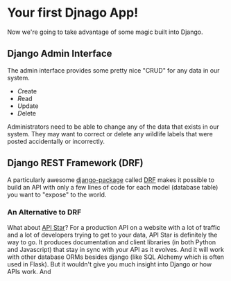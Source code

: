 # Your first Djnago App!

Now we're going to take advantage of some magic built into Django.

## Django Admin Interface

The admin interface provides some pretty nice "CRUD" for any data in our system.

- *C*reate
- *R*ead
- *U*pdate
- *D*elete

Administrators need to be able to change any of the data that exists in our system.
They may want to correct or delete any wildlife labels that were posted accidentally or incorrectly.

## Django REST Framework (DRF)

A particularly awesome [django-package](http://djangopackages.com) called [DRF](http://www.django-rest-framework.org/tutorial/1-serialization/) makes it possible to build an API with only a few lines of code for each model (database table) you want to "expose" to the world.

### An Alternative to DRF

What about [API Star](https://github.com/tomchristie/apistar)? For a production API on a website with a lot of traffic and a lot of developers trying to get to your data, API Star is definitely the way to go. It produces documentation and client libraries (in both Python and Javascript) that stay in sync with your API as it evolves.  And it will work with other database ORMs besides django (like SQL Alchemy which is often used in Flask). But it wouldn't give you much insight into Django or how APIs work. And 
